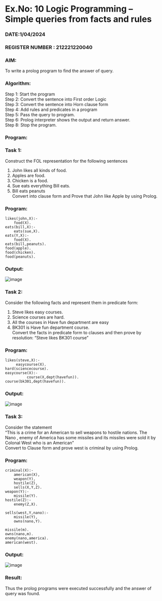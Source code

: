 # Ex.No: 10  Logic Programming –  Simple queries from facts and rules
### DATE:1/04/2024                                                                            
### REGISTER NUMBER : 212221220040
### AIM: 
To write a prolog program to find the answer of query. 
###  Algorithm:
 Step 1: Start the program <br> 
 Step 2: Convert the sentence into First order Logic  <br> 
 Step 3:  Convert the sentence into Horn clause form  <br> 
 Step 4: Add rules and predicates in a program   <br> 
 Step 5:  Pass the query to program. <br> 
 Step 6: Prolog interpreter shows the output and return answer. <br> 
 Step 8:  Stop the program.
### Program:
### Task 1:
Construct the FOL representation for the following sentences <br> 
1.	John likes all kinds of food.  <br> 
2.	Apples are food.  <br> 
3.	Chicken is a food.  <br> 
4.	Sue eats everything Bill eats. <br> 
5.	 Bill eats peanuts  <br> 
   Convert into clause form and Prove that John like Apple by using Prolog. <br> 
### Program:
~~~
likes(john,X):-
	food(X).
eats(bill,X):-
	eats(sue,X).
eats(Y,X):-
	food(X).
eats(bill,peanuts).
food(apple).
food(chicken).
food(peanuts).
~~~
### Output:
![image](https://github.com/PREETHI-B0/AI_Lab_2023-24/assets/136311079/12337c87-7cbe-469e-a1d0-34444b50482e)

### Task 2:
Consider the following facts and represent them in predicate form: <br>              
1.	Steve likes easy courses. <br> 
2.	Science courses are hard. <br> 
3. All the courses in Have fun department are easy <br> 
4. BK301 is Have fun department course.<br> 
Convert the facts in predicate form to clauses and then prove by resolution: “Steve likes BK301 course”<br> 

### Program:
~~~
likes(steve,X):-
     easycourse(X).
hard(sciencecourse).
easycourse(X):-
          course(X,dept(havefun)).
course(bk301,dept(havefun)).
~~~
### Output:
![image](https://github.com/PREETHI-B0/AI_Lab_2023-24/assets/136311079/39a87dcb-c856-44c1-8339-68da5d2e1ded)
### Task 3:
Consider the statement <br> 
“This is a crime for an American to sell weapons to hostile nations. The Nano , enemy of America has some missiles and its missiles were sold it by Colonal West who is an American” <br> 
Convert to Clause form and prove west is criminal by using Prolog.<br> 
### Program:
~~~
criminal(X):-
	american(X),
	weapon(Y),
	hostile(Z),
	sells(X,Y,Z).
weapon(Y):-
    missile(Y).
hostile(Z):-
    enemy(Z,X).

sells(west,Y,nano):-
	missile(Y),
	owns(nano,Y).

missile(m).
owns(nano,m).
enemy(nano,america).
american(west).
~~~
### Output:
![image](https://github.com/PREETHI-B0/AI_Lab_2023-24/assets/136311079/6415e220-3f91-4d66-baa1-b1fd7597647a)
### Result:
Thus the prolog programs were executed successfully and the answer of query was found.
